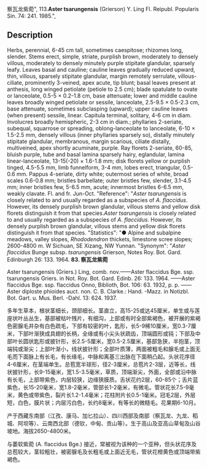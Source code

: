 察瓦龙紫菀",
113.**Aster tsarungensis** (Grierson) Y. Ling Fl. Reipubl. Popularis Sin. 74: 241. 1985.",

## Description
Herbs, perennial, 6-45 cm tall, sometimes caespitose; rhizomes long, slender. Stems erect, simple, striate, purplish brown, moderately to densely villous, moderately to densely minutely purple stipitate glandular, sparsely leafy. Leaves basal and cauline; cauline leaves gradually reduced upward, thin, villous, sparsely stipitate glandular, margin remotely serrulate, villous-ciliate, prominently 3-veined, apex acute, tip blunt; basal leaves present at anthesis, long winged petiolate (petiole to 2.5 cm); blade spatulate to ovate or lanceolate, 0.5-5 × 0.2-1.8 cm, base attenuate; lower and middle cauline leaves broadly winged petiolate or sessile, lanceolate, 2.5-9.5 × 0.5-2.3 cm, base attenuate, sometimes subclasping (upward); upper cauline leaves (when present) sessile, linear. Capitula terminal, solitary, 4-6 cm in diam. Involucres broadly hemispheric, 2-3 cm in diam.; phyllaries 2-seriate, subequal, squarrose or spreading, oblong-lanceolate to lanceolate, 6-10 × 1.5-2.5 mm, densely villous (inner phyllaries sparsely so), distally minutely stipitate glandular, membranous, margin scarious, ciliate distally, multiveined, apex shortly acuminate, purple. Ray florets 2-seriate, 60-85, bluish purple, tube and basal lamina sparsely hairy, eglandular, lamina linear-lanceolate, 13-15(-20) × 1.6-1.8 mm; disk florets yellow or purplish tinged, 4.5-5.5 mm, limb funnelform, 3-4 mm, lobes erect, triangular, 0.5-0.6 mm. Pappus 4-seriate, dirty white; outermost series of white, broad scales 0.6-0.8 mm; bristles barbellate; outer bristles few, slender, 3.1-4.5 mm; inner bristles few, 5-6.5 mm, acute; innermost bristles 6-6.5 mm, weakly clavate. Fl. and fr. Jun-Oct.
  "Reference": "*Aster tsarungensis* is closely related to and usually regarded as a subspecies of *A. flaccidus*. However, its densely purplish brown glandular, villous stems and yellow disk florets distinguish it from that species.*Aster tsarungensis* is closely related to and usually regarded as a subspecies of *A. flaccidus*. However, its densely purplish brown glandular, villous stems and yellow disk florets distinguish it from that species.
  "Statistics": "● Alpine and subalpine meadows, valley slopes, *Rhododendron* thickets, limestone scree slopes; 2600-4800 m. W Sichuan, SE Xizang, NW Yunnan.
  "Synonym": "*Aster flaccidus* Bunge subsp. *tsarungensis* Grierson, Notes Roy. Bot. Gard. Edinburgh 26: 133. 1964.
**83. 察瓦龙紫菀**

Aster tsarungensis (Griers.) Ling, comb. nov.——Aster flaccidus Bge. ssp. tsarungensis Griers. in Not. Roy. Bot. Gard. Edinb. 26: 133. 1964. ——Aster flaccidus Bge. ssp. flaccidus Onno, Biblioth, Bot. 106: 63. 1932, p. p. ——Aster diploste phioides auct. non. C. B. Clarke.: Hand. -Mazz. in Notizbl. Bot. Gart. u. Mus. Berl. -Dahl. 13: 624. 1937.

多年生草本，根状茎细长，颈部细长。茎直立，高15-25或达45厘米，单生或与莲座状叶丛丛生，基部被枯叶残片，有细沟，上部或有时全部紫褐色，被开展的紫褐色密腺毛并杂有白色疏毛，下部有较密的叶，匙形，长5-9稀10厘米，宽0.3-7厘米，下部叶渐狭成具翅的长柄，全缘或有小尖头状疏齿，顶端圆形或钝；下部及中部叶长圆状匙形或披针形，长2.5-5厘米，宽0.5-2.5厘米，基部急狭，半抱茎，顶端钝或渐尖；上部叶渐小，线状披针形；全部叶质薄，两面被粗毛和腺毛或上面无毛而下面脉上有长毛，有长缘毛，中脉和离基三出脉在下面稍凸起。头状花序径4-6厘米，在茎端单生。总苞宽半球形，径2-3厘米，总苞片2-3层，近等长，线状披针形，长9-15毫米，宽1.5-3.5毫米，草质，顶端渐尖，外面，全部或沿中脉有长毛，上部带紫色，内层较狭，边缘狭膜质。舌状花约2层，60-85个；舌片蓝紫色，长15-20毫米，宽1.8-2毫米，管部长1-2毫米，有微毛。管状花长7.5-9毫米，黄色或带紫色，裂片长1.2-1.4毫米；花柱附片长0.5-1毫米。冠毛2层，外层短，白色，膜片状；内层污白色，长约8毫米，有等长的微糙毛。花果期6-10月。

产于西藏东南部（江孜、康马、加匕拉山）、四川西部及南部（察瓦龙、九龙、稻城、阿坝等）、云南西北部（德钦，中甸、贡山等）。生于高山及亚高山草甸及山谷坡地。海拔2650-4800米。

与萎软紫菀 (A. flaccidus Bge.) 接近，常被视为该种的一个亚种，但头状花序及总苞较大，茎较粗壮，被密腺毛及长粗毛或上面近无毛，管状花橙黄色或顶端带紫褐色。
